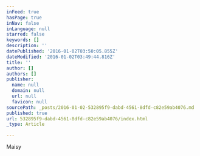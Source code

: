 ```yaml
---
inFeed: true
hasPage: true
inNav: false
inLanguage: null
starred: false
keywords: []
description: ''
datePublished: '2016-01-02T03:50:05.855Z'
dateModified: '2016-01-02T03:49:44.816Z'
title: ''
author: []
authors: []
publisher:
  name: null
  domain: null
  url: null
  favicon: null
sourcePath: _posts/2016-01-02-532895f9-dabd-4561-8dfd-c82e59ab4076.md
published: true
url: 532895f9-dabd-4561-8dfd-c82e59ab4076/index.html
_type: Article

---
```

Maisy